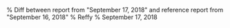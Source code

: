% Diff between report from "September 17, 2018" and reference report from "September 16, 2018"
% Reffy
% September 17, 2018


